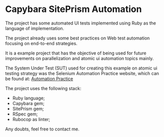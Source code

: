 # Capybara SitePrism Automation

The project has some automated UI tests implemented using Ruby as the language of implementation. 

The project already uses some best practices on Web test automation focusing on end-to-end strategies.

It is a example project that has the objective of being used for future improvements on parallelization and atomic ui automation topics mainly.

The System Under Test (SUT) used for creating this example on atomic ui testing strategy was the Selenium Automation Practice website, which can be found at: [Automation Practice](http://automationpractice.com/index.php)

The project uses the following stack:
- Ruby language;
- Capybara gem;
- SitePrism gem;
- RSpec gem;
- Rubocop as linter;

Any doubts, feel free to contact me.
